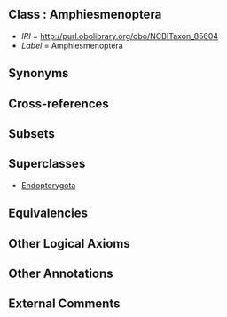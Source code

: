 
## Class : Amphiesmenoptera

 * *IRI* = http://purl.obolibrary.org/obo/NCBITaxon_85604
 * *Label* = Amphiesmenoptera

## Synonyms


## Cross-references


## Subsets


## Superclasses

 * [Endopterygota](../../NCBITaxon/92/NCBITaxon_33392.md)

## Equivalencies


## Other Logical Axioms


## Other Annotations


## External Comments

